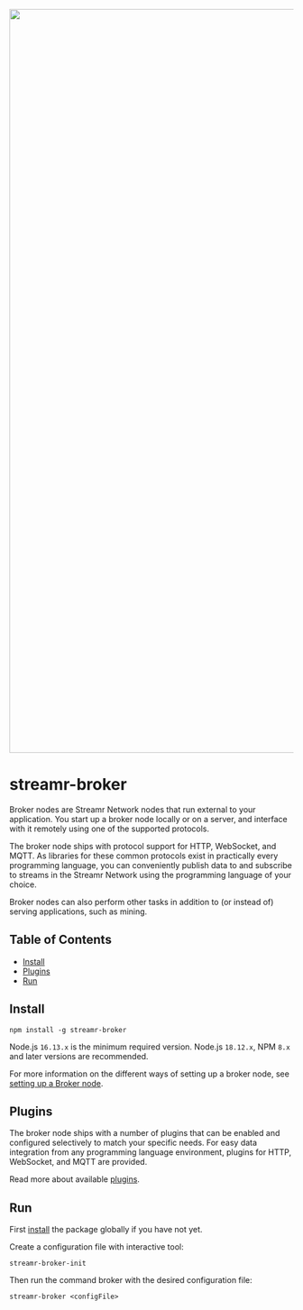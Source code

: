 <p align="center">
  <a href="https://streamr.network">
    <img alt="Streamr" src="https://raw.githubusercontent.com/streamr-dev/network-monorepo/main/packages/client/readme-header.png" width="1320" />
  </a>
</p>

# streamr-broker
Broker nodes are Streamr Network nodes that run external to your application. You start up a broker node locally or on a
server, and interface with it remotely using one of the supported protocols.

The broker node ships with protocol support for HTTP, WebSocket, and MQTT. As libraries for these common protocols exist
in  practically every programming language, you can conveniently publish data to and subscribe to streams in the Streamr Network
using the programming language of your choice.

Broker nodes can also perform other tasks in addition to (or instead of) serving applications, such as mining.

## Table of Contents
- [Install](#install)
- [Plugins](#plugins)
- [Run](#run)

## Install
```
npm install -g streamr-broker
```

Node.js `16.13.x` is the minimum required version. Node.js `18.12.x`, NPM `8.x` and later versions are recommended.

For more information on the different ways of setting up a broker node, see
[setting up a Broker node](https://streamr.network/docs/streamr-network/installing-broker-node).

## Plugins

The broker node ships with a number of plugins that can be enabled and configured selectively to match your specific
needs. For easy data integration from any programming language environment, plugins for HTTP, WebSocket, and MQTT are
provided. 

Read more about available [plugins](plugins.md).

## Run

First [install](#install) the package globally if you have not yet.

Create a configuration file with interactive tool:
```
streamr-broker-init 
```
Then run the command broker with the desired configuration file:
```
streamr-broker <configFile>
```
